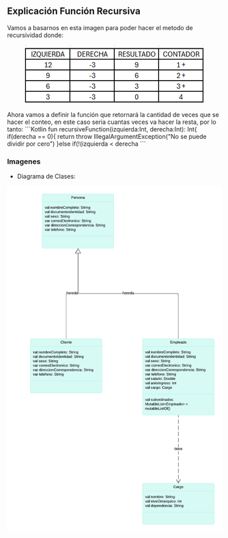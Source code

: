 ## Explicación Función Recursiva
Vamos a basarnos en esta imagen para poder hacer el metodo de recursividad donde:
<div align="center"> 
  
![Alter](Img/table.png)

</div>
Ahora vamos a definir la función que retornará la cantidad de veces que se hacer el conteo, en este caso seria cuantas veces va hacer la resta, por lo tanto: 
```Kotlin
fun recursiveFunction(izquierda:Int, derecha:Int): Int{
    if(derecha == 0){
       return throw IllegalArgumentException("No se puede dividir por cero")
    }else if(!(izquierda < derecha
```
                           
### Imagenes
- Diagrama de Clases:


<div align="center"> 
  
![Alter](Img/class.png)

</div>

